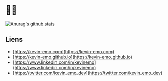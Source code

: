 # 🐘💨

[![Anurag's github stats](https://github-readme-stats.vercel.app/api?username=kevin-emo&count_private=true&include_all_commits=true&show_icons=true&theme=dark)](https://github.com/anuraghazra/github-readme-stats)

## Liens

* [https://kevin-emo.com](https://kevin-emo.com)
* [https://kevin-emo.github.io](https://kevin-emo.github.io)
* [https://www.linkedin.com/in/kevinemo](https://www.linkedin.com/in/kevinemo)
* [https://twitter.com/kevin_emo_dev](https://twitter.com/kevin_emo_dev)
